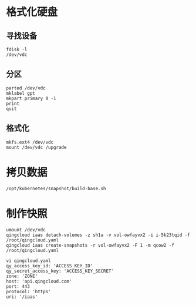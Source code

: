 # 格式化硬盘

## 寻找设备
```
fdisk -l
/dev/vdc
```

## 分区

```
parted /dev/vdc
mklabel gpt
mkpart primary 0 -1
print
quit
```

## 格式化
```
mkfs.ext4 /dev/vdc
mount /dev/vdc /upgrade
```

# 拷贝数据

```
/opt/kubernetes/snapshot/build-base.sh
```

# 制作快照

```
umount /dev/vdc
qingcloud iaas detach-volumes -z sh1a -v vol-owfayvx2 -i i-5k23tqid -f /root/qingcloud.yaml
qingcloud iaas create-snapshots -r vol-owfayvx2 -F 1 -m qcow2 -f /root/qingcloud.yaml
```

```
vi qingcloud.yaml
qy_access_key_id: 'ACCESS_KEY_ID'
qy_secret_access_key: 'ACCESS_KEY_SECRET'
zone: 'ZONE'
host: 'api.qingcloud.com'
port: 443
protocol: 'https'
uri: '/iaas'
```